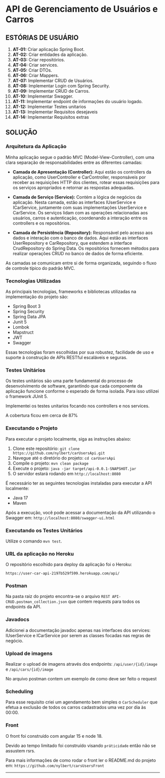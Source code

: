 # API de Gerenciamento de Usuários e Carros

## ESTÓRIAS DE USUÁRIO

1. **AT-01:** Criar aplicação Spring Boot.
2. **AT-02:** Criar entidades da aplicação.
3. **AT-03:** Criar repositórios.
4. **AT-04:** Criar services.
5. **AT-05:** Criar DTOs.
6. **AT-06:** Criar Mappers.
7. **AT-07:** Implementar CRUD de Usuários.
8. **AT-08:** Implementar Login com Spring Security.
9. **AT-09:** Implementar CRUD de Carros.
10. **AT-10:** Implementar Swagger.
11. **AT-11:** Implementar endpoint de informações do usuário logado.
12. **AT-12:** Implementar Testes unitarios
13. **AT-13:** Implementar Requisitos desejaveis
14. **AT-14:** Implementar Requisitos extras

## SOLUÇÃO

### Arquitetura da Aplicação

Minha aplicação segue o padrão MVC (Model-View-Controller), com uma clara separação de responsabilidades entre as diferentes camadas:

- **Camada de Apresentação (Controller):** Aqui estão os controllers da aplicação, como UserController e CarController, responsáveis por receber as requisições HTTP dos clientes, rotear essas requisições para os serviços apropriados e retornar as respostas adequadas.

- **Camada de Serviço (Service):** Contém a lógica de negócios da aplicação. Nesta camada, estão as interfaces IUserService e ICarService, juntamente com suas implementações UserService e CarService. Os serviços lidam com as operações relacionadas aos usuários, carros e autenticação, coordenando a interação entre os controllers e os repositórios.

- **Camada de Persistência (Repository):** Responsável pelo acesso aos dados e interação com o banco de dados. Aqui estão as interfaces UserRepository e CarRepository, que estendem a interface CrudRepository do Spring Data. Os repositórios fornecem métodos para realizar operações CRUD no banco de dados de forma eficiente.

As camadas se comunicam entre si de forma organizada, seguindo o fluxo de controle típico do padrão MVC.

### Tecnologias Utilizadas

As principais tecnologias, frameworks e bibliotecas utilizadas na implementação do projeto são:

- Spring Boot 3
- Spring Security
- Spring Data JPA
- Junit 5
- Lombok
- Mapstruct
- JWT
- Swagger

Essas tecnologias foram escolhidas por sua robustez, facilidade de uso e suporte à construção de APIs RESTful escaláveis e seguras.

### Testes Unitários

Os testes unitários são uma parte fundamental do processo de desenvolvimento de software, garantindo que cada componente da aplicação funcione conforme o esperado de forma isolada. Para isso utilizei o framework JUnit 5.

Implementei os testes unitarios focando nos controllers e nos services.

A cobertura ficou em cerca de 87%

### Executando o Projeto

Para executar o projeto localmente, siga as instruções abaixo:

1. Clone este repositório: `git clone https://github.com/nylbert/carUsersApi.git`
2. Navegue até o diretório do projeto: `cd carUsersApi`
3. Compile o projeto: `mvn clean package`
4. Execute o projeto: `java -jar target/api-0.0.1-SNAPSHOT.jar`
5. O servidor estará rodando em `http://localhost:8080`

É necessário ter as seguintes tecnologias instaladas para executar a API localmente:
- Java 17
- Maven

Após a execução, você pode acessar a documentação da API utilizando o Swagger em: `http://localhost:8080/swagger-ui.html`

### Executando os Testes Unitários

Utilize o comando `mvn test`.

### URL da aplicação no Heroku

O repositório escolhido para deploy da aplicação foi o Heroku:

`https://user-car-api-2197b529f599.herokuapp.com/api/`

### Postman

Na pasta raiz do projeto encontra-se o arquivo `REST API- CRUD.postman_collection.json` que contem requests para todos os endpoints da API.

### Javadocs

Adicionei a documentação javadoc apenas nas interfaces dos services: IUserService e ICarService por serem as classes focadas nas regras de negócio.

### Upload de imagens

Realizar o upload de imagens através dos endpoints:
`/api/user/{id}/image` e `/api/cars/{id}/image`

No arquivo postman contem um exemplo de como deve ser feito o request

### Scheduling

Para esse requisito criei um agendamento bem simples o `CarScheduler` que efetua a exclusão de todos os carros cadastrados uma vez por dia às 00:00. 

### Front

O front foi construído com angular 15 e node 18. 

Devido ao tempo limitado foi construído visando `práticidade` então não se assustem rsrs.

Para mais informações de como rodar o front ler o README.md do projeto em: `https://github.com/nylbert/carsUsersFront` 

---
